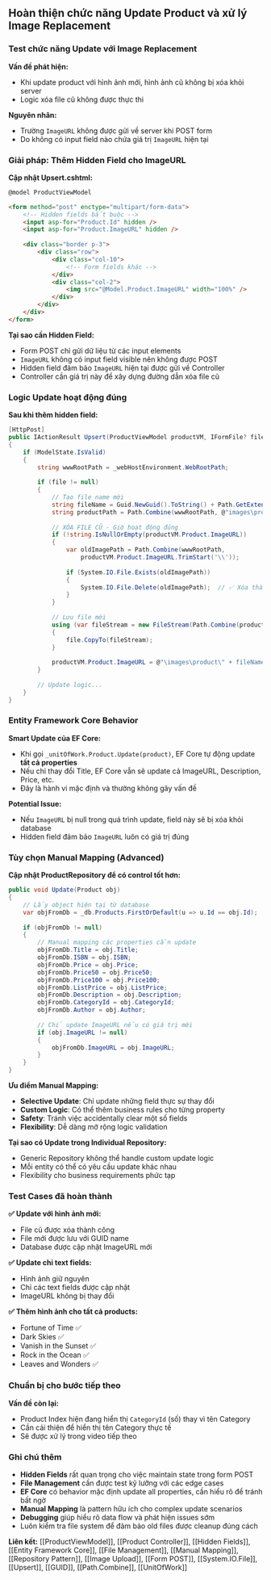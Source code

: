 ## Hoàn thiện chức năng Update Product và xử lý Image Replacement

### Test chức năng Update với Image Replacement

**Vấn đề phát hiện:**

- Khi update product với hình ảnh mới, hình ảnh cũ không bị xóa khỏi server
- Logic xóa file cũ không được thực thi

**Nguyên nhân:**

- Trường `ImageURL` không được gửi về server khi POST form
- Do không có input field nào chứa giá trị `ImageURL` hiện tại


### Giải pháp: Thêm Hidden Field cho ImageURL

**Cập nhật Upsert.cshtml:**

```html
@model ProductViewModel

<form method="post" enctype="multipart/form-data">
    <!-- Hidden fields bắt buộc -->
    <input asp-for="Product.Id" hidden />
    <input asp-for="Product.ImageURL" hidden />
    
    <div class="border p-3">
        <div class="row">
            <div class="col-10">
                <!-- Form fields khác -->
            </div>
            <div class="col-2">
                <img src="@Model.Product.ImageURL" width="100%" />
            </div>
        </div>
    </div>
</form>
```

**Tại sao cần Hidden Field:**

- Form POST chỉ gửi dữ liệu từ các input elements
- `ImageURL` không có input field visible nên không được POST
- Hidden field đảm bảo `ImageURL` hiện tại được gửi về Controller
- Controller cần giá trị này để xây dựng đường dẫn xóa file cũ


### Logic Update hoạt động đúng

**Sau khi thêm hidden field:**

```csharp
[HttpPost]
public IActionResult Upsert(ProductViewModel productVM, IFormFile? file)
{
    if (ModelState.IsValid)
    {
        string wwwRootPath = _webHostEnvironment.WebRootPath;
        
        if (file != null)
        {
            // Tạo file name mới
            string fileName = Guid.NewGuid().ToString() + Path.GetExtension(file.FileName);
            string productPath = Path.Combine(wwwRootPath, @"images\product");
            
            // XÓA FILE CŨ - Giờ hoạt động đúng
            if (!string.IsNullOrEmpty(productVM.Product.ImageURL))
            {
                var oldImagePath = Path.Combine(wwwRootPath, 
                    productVM.Product.ImageURL.TrimStart('\\'));
                
                if (System.IO.File.Exists(oldImagePath))
                {
                    System.IO.File.Delete(oldImagePath);  // ✅ Xóa thành công
                }
            }
            
            // Lưu file mới
            using (var fileStream = new FileStream(Path.Combine(productPath, fileName), FileMode.Create))
            {
                file.CopyTo(fileStream);
            }
            
            productVM.Product.ImageURL = @"\images\product\" + fileName;
        }
        
        // Update logic...
    }
}
```


### Entity Framework Core Behavior

**Smart Update của EF Core:**

- Khi gọi `_unitOfWork.Product.Update(product)`, EF Core tự động update **tất cả properties**
- Nếu chỉ thay đổi Title, EF Core vẫn sẽ update cả ImageURL, Description, Price, etc.
- Đây là hành vi mặc định và thường không gây vấn đề

**Potential Issue:**

- Nếu `ImageURL` bị null trong quá trình update, field này sẽ bị xóa khỏi database
- Hidden field đảm bảo `ImageURL` luôn có giá trị đúng


### Tùy chọn Manual Mapping (Advanced)

**Cập nhật ProductRepository để có control tốt hơn:**

```csharp
public void Update(Product obj)
{
    // Lấy object hiện tại từ database
    var objFromDb = _db.Products.FirstOrDefault(u => u.Id == obj.Id);
    
    if (objFromDb != null)
    {
        // Manual mapping các properties cần update
        objFromDb.Title = obj.Title;
        objFromDb.ISBN = obj.ISBN;
        objFromDb.Price = obj.Price;
        objFromDb.Price50 = obj.Price50;
        objFromDb.Price100 = obj.Price100;
        objFromDb.ListPrice = obj.ListPrice;
        objFromDb.Description = obj.Description;
        objFromDb.CategoryId = obj.CategoryId;
        objFromDb.Author = obj.Author;
        
        // Chỉ update ImageURL nếu có giá trị mới
        if (obj.ImageURL != null)
        {
            objFromDb.ImageURL = obj.ImageURL;
        }
    }
}
```

**Ưu điểm Manual Mapping:**

- **Selective Update**: Chỉ update những field thực sự thay đổi
- **Custom Logic**: Có thể thêm business rules cho từng property
- **Safety**: Tránh việc accidentally clear một số fields
- **Flexibility**: Dễ dàng mở rộng logic validation

**Tại sao có Update trong Individual Repository:**

- Generic Repository không thể handle custom update logic
- Mỗi entity có thể có yêu cầu update khác nhau
- Flexibility cho business requirements phức tạp


### Test Cases đã hoàn thành

**✅ Update với hình ảnh mới:**

- File cũ được xóa thành công
- File mới được lưu với GUID name
- Database được cập nhật ImageURL mới

**✅ Update chỉ text fields:**

- Hình ảnh giữ nguyên
- Chỉ các text fields được cập nhật
- ImageURL không bị thay đổi

**✅ Thêm hình ảnh cho tất cả products:**

- Fortune of Time ✅
- Dark Skies ✅
- Vanish in the Sunset ✅
- Rock in the Ocean ✅
- Leaves and Wonders ✅


### Chuẩn bị cho bước tiếp theo

**Vấn đề còn lại:**

- Product Index hiện đang hiển thị `CategoryId` (số) thay vì tên Category
- Cần cải thiện để hiển thị tên Category thực tế
- Sẽ được xử lý trong video tiếp theo


### Ghi chú thêm

- **Hidden Fields** rất quan trọng cho việc maintain state trong form POST
- **File Management** cần được test kỹ lưỡng với các edge cases
- **EF Core** có behavior mặc định update all properties, cần hiểu rõ để tránh bất ngờ
- **Manual Mapping** là pattern hữu ích cho complex update scenarios
- **Debugging** giúp hiểu rõ data flow và phát hiện issues sớm
- Luôn kiểm tra file system để đảm bảo old files được cleanup đúng cách

**Liên kết:** [[ProductViewModel]], [[Product Controller]], [[Hidden Fields]], [[Entity Framework Core]], [[File Management]], [[Manual Mapping]], [[Repository Pattern]], [[Image Upload]], [[Form POST]], [[System.IO.File]], [[Upsert]], [[GUID]], [[Path.Combine]], [[UnitOfWork]]

